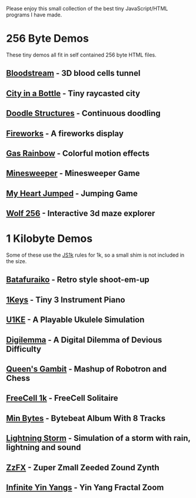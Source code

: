Please enjoy this small collection of the best tiny JavaScript/HTML programs I have made.

# 256 Byte Demos

These tiny demos all fit in self contained 256 byte HTML files.

## [Bloodstream](https://killedbyapixel.github.io/TinyCode/256B/Bloodstream) - 3D blood cells tunnel
## [City in a Bottle](https://killedbyapixel.github.io/TinyCode/256B/CityInABottle) - Tiny raycasted city
## [Doodle Structures](https://killedbyapixel.github.io/TinyCode/256B/DoodleStructures) - Continuous doodling
## [Fireworks](https://killedbyapixel.github.io/TinyCode/256B/Fireworks) - A fireworks display
## [Gas Rainbow](https://killedbyapixel.github.io/TinyCode/256B/GasRainbow) - Colorful motion effects
## [Minesweeper](https://killedbyapixel.github.io/TinyCode/256B/Minisweeper) - Minesweeper Game
## [My Heart Jumped](https://killedbyapixel.github.io/TinyCode/256B/MyHeartJumped) - Jumping Game
## [Wolf 256](https://killedbyapixel.github.io/TinyCode/256B/Wolf256) - Interactive 3d maze explorer

# 1 Kilobyte Demos

Some of these use the [JS1k](https://js1k.com) rules for 1k, so a small shim is not included in the size.

## [Batafuraiko](https://killedbyapixel.github.io/TinyCode/1K/Batafuraiko) - Retro style shoot-em-up

## [1Keys](https://killedbyapixel.github.io/1Keys) - Tiny 3 Instrument Piano

## [U1KE](https://killedbyapixel.github.io/TinyCode/1K/U1KE) - A Playable Ukulele Simulation

## [Digilemma](https://killedbyapixel.github.io/TinyCode/1K/Digilemma) - A Digital Dilemma of Devious Difficulty

## [Queen's Gambit](https://killedbyapixel.github.io/TinyCode/1K/QueensGambit) - Mashup of Robotron and Chess

## [FreeCell 1k](https://killedbyapixel.github.io/TinyCode/1K/FreeCell1k) - FreeCell Solitaire

## [Min Bytes](https://killedbyapixel.github.io/TinyCode/1K/MinBytes) - Bytebeat Album With 8 Tracks

## [Lightning Storm](https://killedbyapixel.github.io/TinyCode/1K/LightningStorm) - Simulation of a storm with rain, lightning and sound

## [ZzFX](https://killedbyapixel.github.io/TinyCode/1K/ZzFX) - Zuper Zmall Zeeded Zound Zynth

## [Infinite Yin Yangs](https://killedbyapixel.github.io/TinyCode/1K/InfiniteYinYangs) - Yin Yang Fractal Zoom
